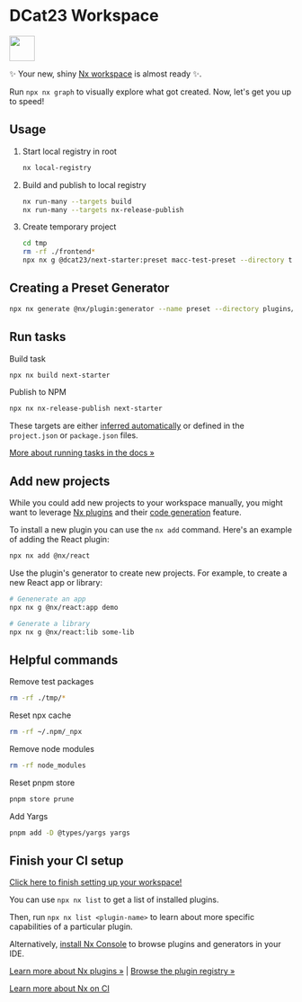 # DCat23 Workspace

<a alt="Nx logo" href="https://nx.dev" target="_blank" rel="noreferrer"><img src="https://raw.githubusercontent.com/nrwl/nx/master/images/nx-logo.png" width="45"></a>

✨ Your new, shiny [Nx workspace](https://nx.dev) is almost ready ✨.

Run `npx nx graph` to visually explore what got created. Now, let's get you up to speed!


## Usage

1. Start local registry in root

    ```bash
    nx local-registry
    ```

2. Build and publish to local registry

    ```bash
    nx run-many --targets build
    nx run-many --targets nx-release-publish
    ```

3. Create temporary project

    ```bash
    cd tmp
    rm -rf ./frontend*
    npx nx g @dcat23/next-starter:preset macc-test-preset --directory tmp/frontend  
   ```

## Creating a Preset Generator

   ```sh
   npx nx generate @nx/plugin:generator --name preset --directory plugins/next-starter
   ```

## Run tasks

Build task
   ```sh
   npx nx build next-starter
   ```

Publish to NPM
   ```sh
   npx nx nx-release-publish next-starter
   ```

These targets are either [inferred automatically](https://nx.dev/concepts/inferred-tasks?utm_source=nx_project&utm_medium=readme&utm_campaign=nx_projects) or defined in the `project.json` or `package.json` files.

[More about running tasks in the docs &raquo;](https://nx.dev/features/run-tasks?utm_source=nx_project&utm_medium=readme&utm_campaign=nx_projects)

## Add new projects

While you could add new projects to your workspace manually, you might want to leverage [Nx plugins](https://nx.dev/concepts/nx-plugins?utm_source=nx_project&utm_medium=readme&utm_campaign=nx_projects) and their [code generation](https://nx.dev/features/generate-code?utm_source=nx_project&utm_medium=readme&utm_campaign=nx_projects) feature.

To install a new plugin you can use the `nx add` command. Here's an example of adding the React plugin:
```sh
npx nx add @nx/react
```

Use the plugin's generator to create new projects. For example, to create a new React app or library:

```sh
# Genenerate an app
npx nx g @nx/react:app demo

# Generate a library
npx nx g @nx/react:lib some-lib
```

## Helpful commands

Remove test packages

   ```bash
   rm -rf ./tmp/* 
   ```

Reset npx cache

   ```bash
   rm -rf ~/.npm/_npx
   ```

Remove node modules

   ```bash
   rm -rf node_modules
   ```

Reset pnpm store

   ```bash
   pnpm store prune
   ```

Add Yargs

   ```bash
   pnpm add -D @types/yargs yargs 
   ```


## Finish your CI setup

[Click here to finish setting up your workspace!](https://cloud.nx.app/connect/xGeP1adQJY)

You can use `npx nx list` to get a list of installed plugins. 

Then, run `npx nx list <plugin-name>` to learn about more specific 
capabilities of a particular plugin. 

Alternatively, [install Nx Console](https://nx.dev/getting-started/editor-setup?utm_source=nx_project&utm_medium=readme&utm_campaign=nx_projects) to browse plugins and 
generators in your IDE.

[Learn more about Nx plugins &raquo;](https://nx.dev/concepts/nx-plugins?utm_source=nx_project&utm_medium=readme&utm_campaign=nx_projects) | [Browse the plugin registry &raquo;](https://nx.dev/plugin-registry?utm_source=nx_project&utm_medium=readme&utm_campaign=nx_projects)


[Learn more about Nx on CI](https://nx.dev/ci/intro/ci-with-nx#ready-get-started-with-your-provider?utm_source=nx_project&utm_medium=readme&utm_campaign=nx_projects)

